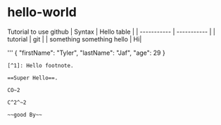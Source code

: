 # hello-world
Tutorial to use github
| Syntax | Hello table |
| ----------- | ----------- |
| tutorial | git |
| something something hello | Hi|

'''
{
  "firstName": "Tyler",
  "lastName": "Jaf",
  "age": 29
}
```
[^1]: Hello footnote.

==Super Hello==.

CO~2

C^2^~2

~~good By~~
